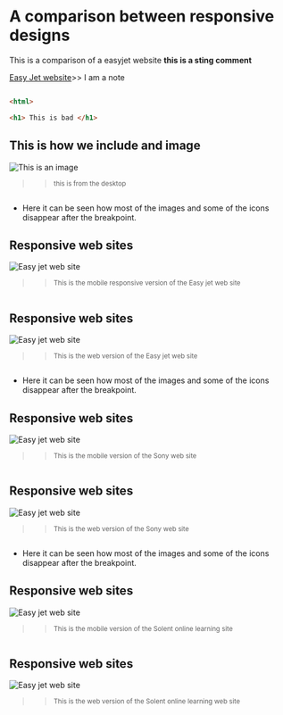 # A comparison between responsive designs

This is a comparison of a easyjet website **this is a sting comment**

[Easy Jet website](http://www.easyjet.com/en)>> I am a note

```html

<html>

<h1> This is bad </h1>

```
## This is how we include and image 
![This is an image](Koala.jpg)
>> <sub> this is from the desktop </sub>

```

``` 

- Here it can be seen how most of the images and some of the icons disappear after the breakpoint.
## Responsive web sites 
![Easy jet web site](easyjetmobile.JPG)
>> <sub> This is the mobile responsive version of the Easy jet web site </sub>

```
```
## Responsive web sites 
![Easy jet web site](easyjetweb.JPG)
>> <sub> This is the web version of the Easy jet web site </sub>

```
```

- Here it can be seen how most of the images and some of the icons disappear after the breakpoint.
## Responsive web sites 
![Easy jet web site](sonymobile.JPG)
>> <sub> This is the mobile version of the Sony web site </sub>

```
```
## Responsive web sites 
![Easy jet web site](sonyweb.JPG)
>> <sub> This is the web version of the Sony web site </sub>

```
```

- Here it can be seen how most of the images and some of the icons disappear after the breakpoint.
## Responsive web sites 
![Easy jet web site](solentmobile.JPG)
>> <sub> This is the mobile version of the Solent online learning site </sub>

```
```
## Responsive web sites 
![Easy jet web site](solentweb.JPG)
>> <sub> This is the web version of the Solent online learning web site </sub>

```
